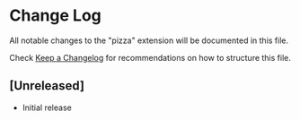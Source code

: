 # Change Log

All notable changes to the "pizza" extension will be documented in this file.

Check [Keep a Changelog](http://keepachangelog.com/) for recommendations on how to structure this file.

## [Unreleased]

- Initial release